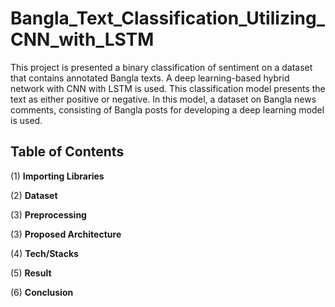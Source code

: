 # Bangla_Text_Classification_Utilizing_CNN_with_LSTM

This project is presented a binary classification of sentiment on a dataset that contains annotated Bangla texts. A deep learning-based hybrid network with CNN with LSTM is used. This classification model presents the text as either positive or negative. In this model, a dataset on Bangla news comments, consisting of Bangla posts for developing a deep learning model is used.

## Table of Contents

(1) **Importing Libraries**

(2) **Dataset**

(3) **Preprocessing**

(3) **Proposed Architecture**

(4) **Tech/Stacks**

(5) **Result** 

(6) **Conclusion**

